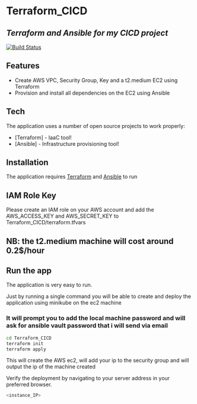 # Terraform_CICD
## _Terraform and Ansible for my CICD project_

[![Build Status](https://travis-ci.org/joemccann/dillinger.svg?branch=master)](https://travis-ci.org/joemccann/dillinger)

## Features

- Create AWS VPC, Security Group, Key and a t2.medium EC2 using Terraform
- Provision and install all dependencies on the EC2 using Ansible

## Tech

The application uses a number of open source projects to work properly:

- [Terraform] - IaaC tool!
- [Ansible] - Infrastructure provisioning tool!

## Installation

The application requires [Terraform](https://www.terraform.io/downloads.html) and [Ansible](https://docs.ansible.com/ansible/latest/installation_guide/intro_installation.html) to run

## IAM Role Key

Please create an IAM role on your AWS account and add the AWS_ACCESS_KEY and AWS_SECRET_KEY to Terraform_CICD/terraform.tfvars
## NB: the t2.medium machine will cost around 0.2$/hour

## Run the app

The application is very easy to run.

Just by running a single command you will be able to create and deploy the application using minikube on the ec2 machine
### It will prompt you to add the local machine password and will ask for ansible vault password that i will send via email

```sh
cd Terraform_CICD
terraform init
terraform apply
```

This will create the AWS ec2, will add your ip to the security group and will output the ip of the machine created


Verify the deployment by navigating to your server address in
your preferred browser.

```sh
<instance_IP>
```

